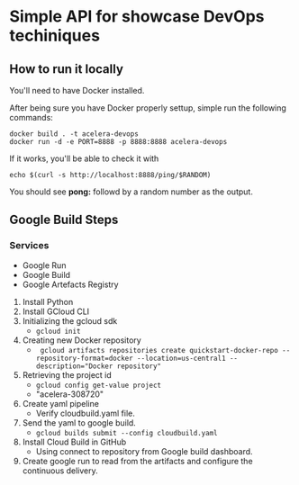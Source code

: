 # Simple API for showcase DevOps techiniques

## How to run it locally

You'll need to have Docker installed. 

After being sure you have Docker properly settup, simple run the following commands:

```shell
docker build . -t acelera-devops
docker run -d -e PORT=8888 -p 8888:8888 acelera-devops
```

If it works, you'll be able to check it with 

```shell
echo $(curl -s http://localhost:8888/ping/$RANDOM)
```

You should see __pong:__ followd by a random number as the output.


## Google Build Steps

### Services

- Google Run
- Google Build
- Google Artefacts Registry

1. Install Python
2. Install GCloud CLI
3. Initializing the gcloud sdk
    - `gcloud init`
4. Creating new Docker repository
    - `	gcloud artifacts repositories create quickstart-docker-repo --repository-format=docker --location=us-central1 --description="Docker repository"`
5. Retrieving the project id
    - `gcloud config get-value project`
    - "acelera-308720"
6. Create yaml pipeline
    - Verify cloudbuild.yaml file.
7. Send the yaml to google build.
    - `gcloud builds submit --config cloudbuild.yaml`
8. Install Cloud Build in GitHub
    - Using connect to repository from Google build dashboard.
9. Create google run to read from the artifacts and configure the continuous delivery.
